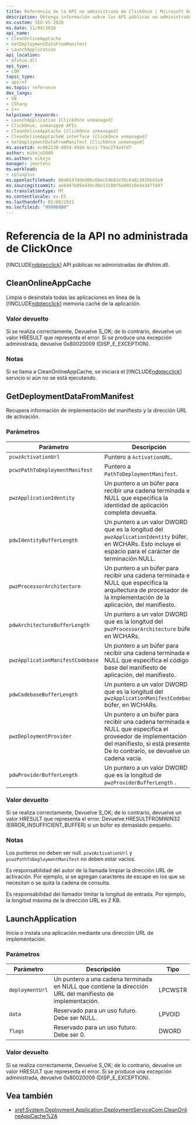 ```yaml
---
title: Referencia de la API no administrada de ClickOnce | Microsoft Docs
description: Obtenga información sobre las API públicas no administradas de ClickOnce desde dfshim.dll, incluidas CleanOnlineAppCache, GetDeploymentDataFromManifest y LaunchApplication.
ms.custom: SEO-VS-2020
ms.date: 11/04/2016
api_name:
- CleanOnlineAppCache
- GetDeploymentDataFromManifest
- LaunchApplication
api_location:
- dfshim.dll
api_type:
- COM
topic_type:
- apiref
ms.topic: reference
dev_langs:
- VB
- CSharp
- C++
helpviewer_keywords:
- LaunchApplication [ClickOnce unmanaged]
- ClickOnce, unmanaged APIs
- CleanOnlineAppCache [ClickOnce unmanaged]
- CleanOnlineAppCacheW interface [ClickOnce unmanaged]
- GetDeploymentDataFromManifest [ClickOnce unmanaged]
ms.assetid: ec002138-4054-456d-bcc1-79ac2f4a4fd7
author: mikejo5000
ms.author: mikejo
manager: jmartens
ms.workload:
- cplusplus
ms.openlocfilehash: 88d8147dded05c6bec54682e76c6a8c1826b43e0
ms.sourcegitcommit: ae6d47b09a439cd0e13180f5e89510e3e347fd47
ms.translationtype: MT
ms.contentlocale: es-ES
ms.lasthandoff: 02/08/2021
ms.locfileid: "99900800"
---
```

# <a name="clickonce-unmanaged-api-reference"></a>Referencia de la API no administrada de ClickOnce
[!INCLUDE[ndptecclick](../deployment/includes/ndptecclick_md.md)] API públicas no administradas de dfshim.dll.

## <a name="cleanonlineappcache"></a>CleanOnlineAppCache
 Limpia o desinstala todas las aplicaciones en línea de la [!INCLUDE[ndptecclick](../deployment/includes/ndptecclick_md.md)] memoria caché de la aplicación.

### <a name="return-value"></a>Valor devuelto
 Si se realiza correctamente, Devuelve S_OK; de lo contrario, devuelve un valor HRESULT que representa el error. Si se produce una excepción administrada, devuelve 0x80020009 (DISP_E_EXCEPTION).

### <a name="remarks"></a>Notas
 Si se llama a CleanOnlineAppCache, se iniciará el [!INCLUDE[ndptecclick](../deployment/includes/ndptecclick_md.md)] servicio si aún no se está ejecutando.

## <a name="getdeploymentdatafrommanifest"></a>GetDeploymentDataFromManifest
 Recupera información de implementación del manifiesto y la dirección URL de activación.

### <a name="parameters"></a>Parámetros

|Parámetro|Descripción|Tipo|
|---------------|-----------------|----------|
|`pcwzActivationUrl`|Puntero a `ActivationURL`.|LPCWSTR|
|`pcwzPathToDeploymentManifest`|Puntero a `PathToDeploymentManifest`.|LPCWSTR|
|`pwzApplicationIdentity`|Un puntero a un búfer para recibir una cadena terminada en NULL que especifica la identidad de aplicación completa devuelta.|LPWSTR|
|`pdwIdentityBufferLength`|Un puntero a un valor DWORD que es la longitud del `pwzApplicationIdentity` búfer, en WCHARs. Esto incluye el espacio para el carácter de terminación NULL.|LPDWORD|
|`pwzProcessorArchitecture`|Un puntero a un búfer para recibir una cadena terminada en NULL que especifica la arquitectura de procesador de la implementación de la aplicación, del manifiesto.|LPWSTR|
|`pdwArchitectureBufferLength`|Un puntero a un valor DWORD que es la longitud del `pwzProcessorArchitecture` búfer, en WCHARs.|LPDWORD|
|`pwzApplicationManifestCodebase`|Un puntero a un búfer para recibir una cadena terminada en NULL que especifica el código base del manifiesto de aplicación, del manifiesto.|LPWSTR|
|`pdwCodebaseBufferLength`|Un puntero a un valor DWORD que es la longitud del `pwzApplicationManifestCodebase` búfer, en WCHARs.|LPDWORD|
|`pwzDeploymentProvider`|Un puntero a un búfer para recibir una cadena terminada en NULL que especifica el proveedor de implementación del manifiesto, si está presente. De lo contrario, se devuelve una cadena vacía.|LPWSTR|
|`pdwProviderBufferLength`|Un puntero a un valor DWORD que es la longitud de `pwzProviderBufferLength` .|LPDWORD|

### <a name="return-value"></a>Valor devuelto
 Si se realiza correctamente, Devuelve S_OK; de lo contrario, devuelve un valor HRESULT que representa el error. Devuelve HRESULTFROMWIN32 (ERROR_INSUFFICIENT_BUFFER) si un búfer es demasiado pequeño.

### <a name="remarks"></a>Notas
 Los punteros no deben ser null. `pcwzActivationUrl` y `pcwzPathToDeploymentManifest` no deben estar vacíos.

 Es responsabilidad del autor de la llamada limpiar la dirección URL de activación. Por ejemplo, si se agregan caracteres de escape en los que se necesitan o se quita la cadena de consulta.

 Es responsabilidad del llamador limitar la longitud de entrada. Por ejemplo, la longitud máxima de la dirección URL es 2 KB.

## <a name="launchapplication"></a>LaunchApplication
 Inicia o instala una aplicación mediante una dirección URL de implementación.

### <a name="parameters"></a>Parámetros

|Parámetro|Descripción|Tipo|
|---------------|-----------------|----------|
|`deploymentUrl`|Un puntero a una cadena terminada en NULL que contiene la dirección URL del manifiesto de implementación.|LPCWSTR|
|`data`|Reservado para un uso futuro. Debe ser NULL.|LPVOID|
|`flags`|Reservado para un uso futuro. Debe ser 0.|DWORD|

### <a name="return-value"></a>Valor devuelto
 Si se realiza correctamente, Devuelve S_OK; de lo contrario, devuelve un valor HRESULT que representa el error. Si se produce una excepción administrada, devuelve 0x80020009 (DISP_E_EXCEPTION).

## <a name="see-also"></a>Vea también
- <xref:System.Deployment.Application.DeploymentServiceCom.CleanOnlineAppCache%2A>